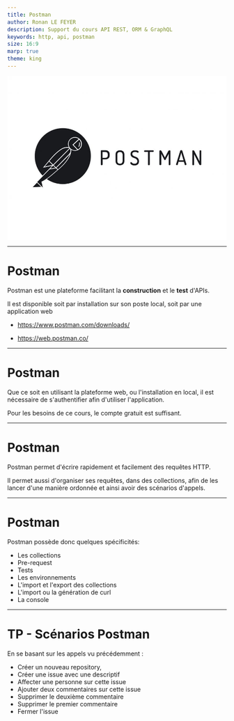 ```yaml
---
title: Postman
author: Ronan LE FEYER
description: Support du cours API REST, ORM & GraphQL
keywords: http, api, postman
size: 16:9
marp: true
theme: king
---
```

<!-- _class: titlepage -->
<style scoped>
img[alt~="Postman"] {
  display: block;
  margin: 0 auto;
}
</style>


![Postman](resources/1.3-postman.jpg)

---
<!-- paginate: true -->
<!-- footer: Postman-->
# Postman
Postman est une plateforme facilitant la **construction** et le **test** d'APIs.

Il est disponible soit par installation sur son poste local, soit par une application web

- https://www.postman.com/downloads/

- https://web.postman.co/

<!-- Les fonctionnalités sont identiques, à vous de choisir la manière dont vous souhaitez l'utiliser.-->
---
# Postman
Que ce soit en utilisant la plateforme web, ou l'installation en local, il est nécessaire de s'authentifier afin d'utiliser l'application.

Pour les besoins de ce cours, le compte gratuit est suffisant.

---
# Postman
Postman permet d'écrire rapidement et facilement des requêtes HTTP.

Il permet aussi d'organiser ses requêtes, dans des collections, afin de les lancer d'une manière ordonnée et ainsi avoir des scénarios d'appels.

---
# Postman
Postman possède donc quelques spécificités:

- Les collections
- Pre-request
- Tests
- Les environnements
- L'import et l'export des collections
- L'import ou la génération de curl
- La console

<!-- Faire le tour du propriétaire: présenter rapidement l'interface est les différentes possibilités de l'outil.

Ne pas oubliez de parler de l'intérêt de cet outil pour les tests API, et qu'ils peuvent s'intégerer dans la CI à l'aide  de newman par exemple.

Newman: CLI permettant d'executer des collections postman en ligne de commande.
-->

---
# TP - Scénarios Postman
En se basant sur les appels vu précédemment :
- Créer un nouveau repository,  
- Créer une issue avec une descriptif
- Affecter une personne sur cette issue
- Ajouter deux commentaires sur cette issue
- Supprimer le deuxième commentaire
- Supprimer le premier commentaire
- Fermer l'issue
<!-- Bonus ajouter des contrôles et des tests sur les appels pour vérifier que tou se passe bien.-->

